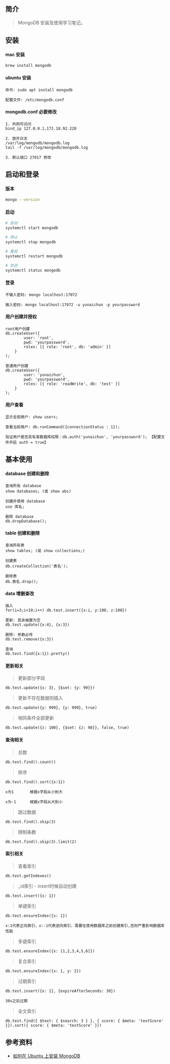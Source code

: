 ## 简介

> MongoDB 安装及使用学习笔记。

## 安装

#### mac 安装

```text
brew install mongodb
```

#### ubuntu 安装

```text
命令: sudo apt install mongodb

配置文件: /etc/mongodb.conf 
```

#### mongodb.conf 必要修改

```text
1. 外网可访问
bind_ip 127.0.0.1,172.18.92.220

2. 放开日志
/var/log/mongodb/mongodb.log
tail -f /var/log/mongodb/mongodb.log

3. 默认端口 27017 修改
```

## 启动和登录

#### 版本

```sh
mongo --version
```

#### 启动

```sh
# 启动
systemctl start mongodb

# 停止 
systemctl stop mongodb

# 重启 
systemctl restart mongodb

# 状态 
systemctl status mongodb
```

#### 登录

```text
不输入密码: mongo localhost:17072

输入密码: mongo localhost:17072 -u yunaichun -p yourpassword
```

#### 用户创建并授权

```text
root用户创建
db.createUser({
        user: 'root',
        pwd: 'yourpassword',
        roles: [{ role: 'root', db: 'admin' }]
    }
);

普通用户创建
db.createUser({
        user: 'yunaichun',
        pwd: 'yourpassword',
        roles: [{ role: 'readWrite', db: 'test' }]
    }
);
```

#### 用户查看

```text
显示全部用户: show users;

查看当前用户: db.runCommand({connectionStatus : 1});

验证用户是否具有某数据库权限：db.auth('yunaichun', 'yourpassword'); 【配置文件开启 auth = true】
```

## 基本使用

#### database 创建和删除

```text
查询所有 database
show databases; (或 show abs)

创建并使用 database
use 库名;

删除 database
db.dropDatabase();
```

#### table 创建和删除

```text
查询所有表
show tables; (或 show collections;)

创建表
db.createCollection('表名');

删除表
db.表名.drop();
```

#### data 增删查改

```text
插入
for(i=3;i<10;i++) db.test.insert({x:i, y:100, z:100})

更新: 其余被置为空
db.test.update({x:4}, {x:3})
 
删除: 参数必传
db.test.remove({x:3})

查询
db.test.find({x:1}).pretty()
```

#### 更新相关

> 更新部分字段 

```text
db.test.update({x: 3}, {$set: {y: 99}})
```

> 更新不存在数据则插入 

```text
db.test.update({y: 999}, {y: 999}, true)
```

> 相同条件全部更新 

```text
db.test.update({z: 100}, {$set: {z: 98}}, false, true)
```

#### 查询相关

> 总数 

```text
db.test.find().count()
```

> 排序

```text
db.test.find().sort({x:1})

x为1       根据x字段从小到大

x为-1      根据x字段从大到小
```

> 跳过数据

```text
db.test.find().skip(3)
```

>限制条数

```text
db.test.find().skip(3).limit(2)
```

#### 索引相关

> 查看索引

```text
db.test.getIndexes()
```

> _id索引 - insert时候自动创建

```text
db.test.insert({x: 1})
```

> 单键索引

```text
db.test.ensureIndex({x: 1})

x:1代表正向索引，x:-1代表逆向索引、需要在使用数据库之前创建索引,否则严重影响数据库性能
```

> 多键索引

```text
db.test.ensureIndex({x: [1,2,3,4,5,6]}) 
```

> 复合索引

```text
db.test.ensureIndex({x: 1, y: 2}) 
```

> 过期索引

```text
db.test.insert({x: 1}, {expireAfterSeconds: 30}) 

30s之后过期
```

> 全文索引

```text
db.test.find({ $text: { $search: 3 } }, { score: { $meta: 'textScore' }}).sort({ score: { $meta: 'textScore' }})
```

## 参考资料

- [如何在 Ubuntu 上安装 MongoDB](https://www.cnblogs.com/wefeng/p/11503141.html)
